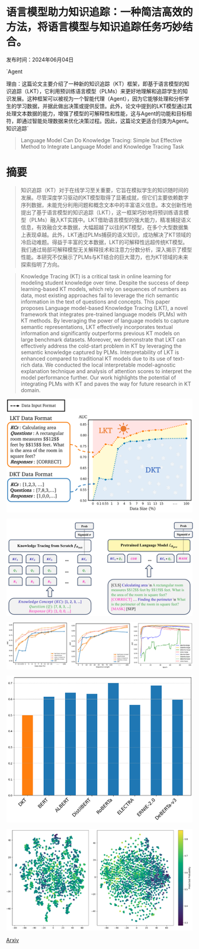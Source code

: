 # 语言模型助力知识追踪：一种简洁高效的方法，将语言模型与知识追踪任务巧妙结合。

发布时间：2024年06月04日

`Agent

理由：这篇论文主要介绍了一种新的知识追踪（KT）框架，即基于语言模型的知识追踪（LKT），它利用预训练语言模型（PLMs）来更好地理解和追踪学生的知识发展。这种框架可以被视为一个智能代理（Agent），因为它能够处理和分析学生的学习数据，并据此做出决策或提供反馈。此外，论文中提到的LKT模型通过其处理文本数据的能力，增强了模型的可解释性和性能，这与Agent的功能和目标相符，即通过智能处理数据来优化决策过程。因此，这篇论文更适合归类为Agent。` `知识追踪`

> Language Model Can Do Knowledge Tracing: Simple but Effective Method to Integrate Language Model and Knowledge Tracing Task

# 摘要

> 知识追踪（KT）对于在线学习至关重要，它旨在模拟学生的知识随时间的发展。尽管深度学习驱动的KT模型取得了显著成就，但它们主要依赖数字序列数据，未能充分利用问题和概念文本中的丰富语义信息。本文创新性地提出了基于语言模型的知识追踪（LKT），这一框架巧妙地将预训练语言模型（PLMs）融入KT实践中。LKT借助语言模型的强大能力，精准捕捉语义信息，有效融合文本数据，大幅超越了以往的KT模型，在多个大型数据集上表现卓越。此外，LKT通过PLMs捕获的语义知识，成功解决了KT领域的冷启动难题。得益于丰富的文本数据，LKT的可解释性远超传统KT模型。我们通过局部可解释模型无关解释技术和注意力分数分析，深入揭示了模型性能。本研究不仅展示了PLMs与KT结合的巨大潜力，也为KT领域的未来探索指明了方向。

> Knowledge Tracing (KT) is a critical task in online learning for modeling student knowledge over time. Despite the success of deep learning-based KT models, which rely on sequences of numbers as data, most existing approaches fail to leverage the rich semantic information in the text of questions and concepts. This paper proposes Language model-based Knowledge Tracing (LKT), a novel framework that integrates pre-trained language models (PLMs) with KT methods. By leveraging the power of language models to capture semantic representations, LKT effectively incorporates textual information and significantly outperforms previous KT models on large benchmark datasets. Moreover, we demonstrate that LKT can effectively address the cold-start problem in KT by leveraging the semantic knowledge captured by PLMs. Interpretability of LKT is enhanced compared to traditional KT models due to its use of text-rich data. We conducted the local interpretable model-agnostic explanation technique and analysis of attention scores to interpret the model performance further. Our work highlights the potential of integrating PLMs with KT and paves the way for future research in KT domain.

![语言模型助力知识追踪：一种简洁高效的方法，将语言模型与知识追踪任务巧妙结合。](../../../paper_images/2406.02893/x1.png)

![语言模型助力知识追踪：一种简洁高效的方法，将语言模型与知识追踪任务巧妙结合。](../../../paper_images/2406.02893/x2.png)

![语言模型助力知识追踪：一种简洁高效的方法，将语言模型与知识追踪任务巧妙结合。](../../../paper_images/2406.02893/x3.png)

![语言模型助力知识追踪：一种简洁高效的方法，将语言模型与知识追踪任务巧妙结合。](../../../paper_images/2406.02893/cold_start_zero_shot_bigfont_2.png)

![语言模型助力知识追踪：一种简洁高效的方法，将语言模型与知识追踪任务巧妙结合。](../../../paper_images/2406.02893/x5.png)

[Arxiv](https://arxiv.org/abs/2406.02893)